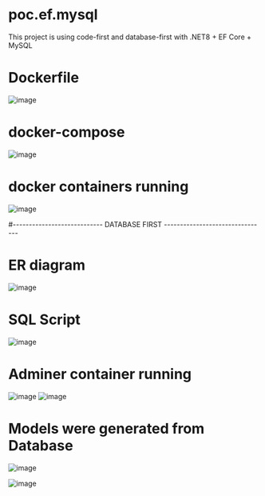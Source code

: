 # poc.ef.mysql
This project is using code-first and database-first with .NET8 + EF Core + MySQL

# Dockerfile
![image](https://github.com/user-attachments/assets/267ce9e0-4eb0-41fc-83a4-ac95be89194d)

# docker-compose
![image](https://github.com/user-attachments/assets/834c9726-7ca1-4723-a32b-a280e95e0aeb)

# docker containers running
![image](https://github.com/user-attachments/assets/082abe68-eb39-4c24-b3f0-683b7f22259f)


#---------------------------- DATABASE FIRST --------------------------------

# ER diagram
![image](https://github.com/user-attachments/assets/c36f18c6-7998-45a0-98df-122ef408a147)

# SQL Script
![image](https://github.com/user-attachments/assets/c1fd3e60-b0a8-495e-9b35-7ad7040253d1)

# Adminer container running
![image](https://github.com/user-attachments/assets/c7effa2c-edd0-410c-b0c7-a836574375ac)
![image](https://github.com/user-attachments/assets/59a19eb9-bd3a-4e93-96b8-4a288afe84a6)



# Models were generated from Database
![image](https://github.com/user-attachments/assets/1e47a7f6-3c79-4c0d-8876-c5a1787118ad)

![image](https://github.com/user-attachments/assets/a976c238-369d-428a-a8fc-267f0ef898c5)

